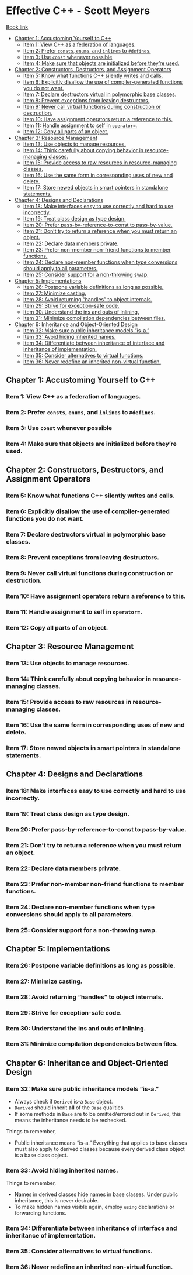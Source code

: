 # Effective C++ - Scott Meyers <!-- omit from toc -->
[Book link](https://github.com/ivanarandac/Books/blob/master/Effective%20C%2B%2B%203rd%20ed.pdf)

- [Chapter 1: Accustoming Yourself to C++](#chapter-1-accustoming-yourself-to-c)
  - [Item 1: View C++ as a federation of languages.](#item-1-view-c-as-a-federation-of-languages)
  - [Item 2: Prefer `consts`, `enums`, and `inlines` to `#defines`.](#item-2-prefer-consts-enums-and-inlines-to-defines)
  - [Item 3: Use `const` whenever possible](#item-3-use-const-whenever-possible)
  - [Item 4: Make sure that objects are initialized before they’re used.](#item-4-make-sure-that-objects-are-initialized-before-theyre-used)
- [Chapter 2: Constructors, Destructors, and Assignment Operators](#chapter-2-constructors-destructors-and-assignment-operators)
  - [Item 5: Know what functions C++ silently writes and calls.](#item-5-know-what-functions-c-silently-writes-and-calls)
  - [Item 6: Explicitly disallow the use of compiler-generated functions you do not want.](#item-6-explicitly-disallow-the-use-of-compiler-generated-functions-you-do-not-want)
  - [Item 7: Declare destructors virtual in polymorphic base classes.](#item-7-declare-destructors-virtual-in-polymorphic-base-classes)
  - [Item 8: Prevent exceptions from leaving destructors.](#item-8-prevent-exceptions-from-leaving-destructors)
  - [Item 9: Never call virtual functions during construction or destruction.](#item-9-never-call-virtual-functions-during-construction-or-destruction)
  - [Item 10: Have assignment operators return a reference to this.](#item-10-have-assignment-operators-return-a-reference-to-this)
  - [Item 11: Handle assignment to self in `operator=`.](#item-11-handle-assignment-to-self-in-operator)
  - [Item 12: Copy all parts of an object.](#item-12-copy-all-parts-of-an-object)
- [Chapter 3: Resource Management](#chapter-3-resource-management)
  - [Item 13: Use objects to manage resources.](#item-13-use-objects-to-manage-resources)
  - [Item 14: Think carefully about copying behavior in resource-managing classes.](#item-14-think-carefully-about-copying-behavior-in-resource-managing-classes)
  - [Item 15: Provide access to raw resources in resource-managing classes.](#item-15-provide-access-to-raw-resources-in-resource-managing-classes)
  - [Item 16: Use the same form in corresponding uses of new and delete.](#item-16-use-the-same-form-in-corresponding-uses-of-new-and-delete)
  - [Item 17: Store newed objects in smart pointers in standalone statements.](#item-17-store-newed-objects-in-smart-pointers-in-standalone-statements)
- [Chapter 4: Designs and Declarations](#chapter-4-designs-and-declarations)
  - [Item 18: Make interfaces easy to use correctly and hard to use incorrectly.](#item-18-make-interfaces-easy-to-use-correctly-and-hard-to-use-incorrectly)
  - [Item 19: Treat class design as type design.](#item-19-treat-class-design-as-type-design)
  - [Item 20: Prefer pass-by-reference-to-const to pass-by-value.](#item-20-prefer-pass-by-reference-to-const-to-pass-by-value)
  - [Item 21: Don’t try to return a reference when you must return an object.](#item-21-dont-try-to-return-a-reference-when-you-must-return-an-object)
  - [Item 22: Declare data members private.](#item-22-declare-data-members-private)
  - [Item 23: Prefer non-member non-friend functions to member functions.](#item-23-prefer-non-member-non-friend-functions-to-member-functions)
  - [Item 24: Declare non-member functions when type conversions should apply to all parameters.](#item-24-declare-non-member-functions-when-type-conversions-should-apply-to-all-parameters)
  - [Item 25: Consider support for a non-throwing swap.](#item-25-consider-support-for-a-non-throwing-swap)
- [Chapter 5: Implementations](#chapter-5-implementations)
  - [Item 26: Postpone variable definitions as long as possible.](#item-26-postpone-variable-definitions-as-long-as-possible)
  - [Item 27: Minimize casting.](#item-27-minimize-casting)
  - [Item 28: Avoid returning “handles” to object internals.](#item-28-avoid-returning-handles-to-object-internals)
  - [Item 29: Strive for exception-safe code.](#item-29-strive-for-exception-safe-code)
  - [Item 30: Understand the ins and outs of inlining.](#item-30-understand-the-ins-and-outs-of-inlining)
  - [Item 31: Minimize compilation dependencies between files.](#item-31-minimize-compilation-dependencies-between-files)
- [Chapter 6: Inheritance and Object-Oriented Design](#chapter-6-inheritance-and-object-oriented-design)
  - [Item 32: Make sure public inheritance models “is-a.”](#item-32-make-sure-public-inheritance-models-is-a)
  - [Item 33: Avoid hiding inherited names.](#item-33-avoid-hiding-inherited-names)
  - [Item 34: Differentiate between inheritance of interface and inheritance of implementation.](#item-34-differentiate-between-inheritance-of-interface-and-inheritance-of-implementation)
  - [Item 35: Consider alternatives to virtual functions.](#item-35-consider-alternatives-to-virtual-functions)
  - [Item 36: Never redefine an inherited non-virtual function.](#item-36-never-redefine-an-inherited-non-virtual-function)


## Chapter 1: Accustoming Yourself to C++
### Item 1: View C++ as a federation of languages.
### Item 2: Prefer `consts`, `enums`, and `inlines` to `#defines`.
### Item 3: Use `const` whenever possible
### Item 4: Make sure that objects are initialized before they’re used.

## Chapter 2: Constructors, Destructors, and Assignment Operators
### Item 5: Know what functions C++ silently writes and calls.
### Item 6: Explicitly disallow the use of compiler-generated functions you do not want.
### Item 7: Declare destructors virtual in polymorphic base classes.
### Item 8: Prevent exceptions from leaving destructors.
### Item 9: Never call virtual functions during construction or destruction.
### Item 10: Have assignment operators return a reference to this.
### Item 11: Handle assignment to self in `operator=`.
### Item 12: Copy all parts of an object.

## Chapter 3: Resource Management
### Item 13: Use objects to manage resources.
### Item 14: Think carefully about copying behavior in resource-managing classes.
### Item 15: Provide access to raw resources in resource-managing classes.
### Item 16: Use the same form in corresponding uses of new and delete.
### Item 17: Store newed objects in smart pointers in standalone statements.

## Chapter 4: Designs and Declarations
### Item 18: Make interfaces easy to use correctly and hard to use incorrectly.
### Item 19: Treat class design as type design.
### Item 20: Prefer pass-by-reference-to-const to pass-by-value.
### Item 21: Don’t try to return a reference when you must return an object.
### Item 22: Declare data members private.
### Item 23: Prefer non-member non-friend functions to member functions.
### Item 24: Declare non-member functions when type conversions should apply to all parameters.
### Item 25: Consider support for a non-throwing swap.

## Chapter 5: Implementations
### Item 26: Postpone variable definitions as long as possible.
### Item 27: Minimize casting.
### Item 28: Avoid returning “handles” to object internals.
### Item 29: Strive for exception-safe code.
### Item 30: Understand the ins and outs of inlining.
### Item 31: Minimize compilation dependencies between files.

## Chapter 6: Inheritance and Object-Oriented Design
### Item 32: Make sure public inheritance models “is-a.”
- Always check if `Derived` is-a `Base` object.
- `Derived` should inherit **all** of the `Base` qualities.
- If some methods in `Base` are to be omitted/errored out in `Derived`, this means the inheritance needs to be rechecked.

Things to remember,
- Public inheritance means “is-a.” Everything that applies to base classes must also apply to derived classes because every derived class object is a base class object.
### Item 33: Avoid hiding inherited names.
Things to remember,
- Names in derived classes hide names in base classes. Under public inheritance, this is never desirable.
- To make hidden names visible again, employ `using` declarations or forwarding functions.
### Item 34: Differentiate between inheritance of interface and inheritance of implementation.
### Item 35: Consider alternatives to virtual functions.
### Item 36: Never redefine an inherited non-virtual function.
